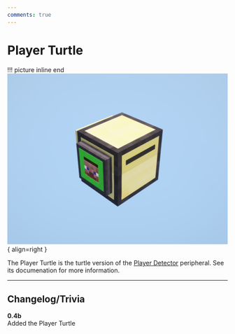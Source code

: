 ```yaml
---
comments: true
---
```


# Player Turtle

!!! picture inline end
    ![!Image of the Player Turtle](/../assets/images/previews/player_turtle.png){ align=right }

The Player Turtle is the turtle version of the [Player Detector](../peripherals/player_detector.md) peripheral. See its documenation for more information.

<p class="picture-spacing" style="--ps:7.6rem;"></p>

---

## Changelog/Trivia

**0.4b**  
Added the Player Turtle
